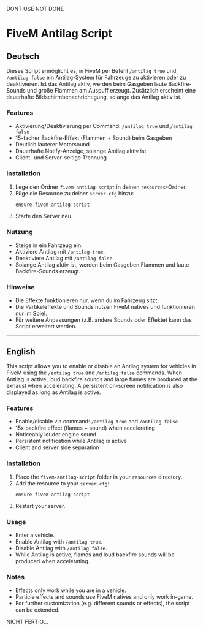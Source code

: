 DONT USE NOT DONE



# FiveM Antilag Script

## Deutsch

Dieses Script ermöglicht es, in FiveM per Befehl `/antilag true` und `/antilag false` ein Antilag-System für Fahrzeuge zu aktivieren oder zu deaktivieren. Ist das Antilag aktiv, werden beim Gasgeben laute Backfire-Sounds und große Flammen am Auspuff erzeugt. Zusätzlich erscheint eine dauerhafte Bildschirmbenachrichtigung, solange das Antilag aktiv ist.

### Features
- Aktivierung/Deaktivierung per Command: `/antilag true` und `/antilag false`
- 15-facher Backfire-Effekt (Flammen + Sound) beim Gasgeben
- Deutlich lauterer Motorsound
- Dauerhafte Notify-Anzeige, solange Antilag aktiv ist
- Client- und Server-seitige Trennung

### Installation
1. Lege den Ordner `fivem-antilag-script` in deinen `resources`-Ordner.
2. Füge die Resource zu deiner `server.cfg` hinzu:
   ```
   ensure fivem-antilag-script
   ```
3. Starte den Server neu.

### Nutzung
- Steige in ein Fahrzeug ein.
- Aktiviere Antilag mit `/antilag true`.
- Deaktiviere Antilag mit `/antilag false`.
- Solange Antilag aktiv ist, werden beim Gasgeben Flammen und laute Backfire-Sounds erzeugt.

### Hinweise
- Die Effekte funktionieren nur, wenn du im Fahrzeug sitzt.
- Die Partikeleffekte und Sounds nutzen FiveM natives und funktionieren nur im Spiel.
- Für weitere Anpassungen (z.B. andere Sounds oder Effekte) kann das Script erweitert werden.

---

## English

This script allows you to enable or disable an Antilag system for vehicles in FiveM using the `/antilag true` and `/antilag false` commands. When Antilag is active, loud backfire sounds and large flames are produced at the exhaust when accelerating. A persistent on-screen notification is also displayed as long as Antilag is active.

### Features
- Enable/disable via command: `/antilag true` and `/antilag false`
- 15x backfire effect (flames + sound) when accelerating
- Noticeably louder engine sound
- Persistent notification while Antilag is active
- Client and server side separation

### Installation
1. Place the `fivem-antilag-script` folder in your `resources` directory.
2. Add the resource to your `server.cfg`:
   ```
   ensure fivem-antilag-script
   ```
3. Restart your server.

### Usage
- Enter a vehicle.
- Enable Antilag with `/antilag true`.
- Disable Antilag with `/antilag false`.
- While Antilag is active, flames and loud backfire sounds will be produced when accelerating.

### Notes
- Effects only work while you are in a vehicle.
- Particle effects and sounds use FiveM natives and only work in-game.
- For further customization (e.g. different sounds or effects), the script can be extended.




NICHT FERTIG...
